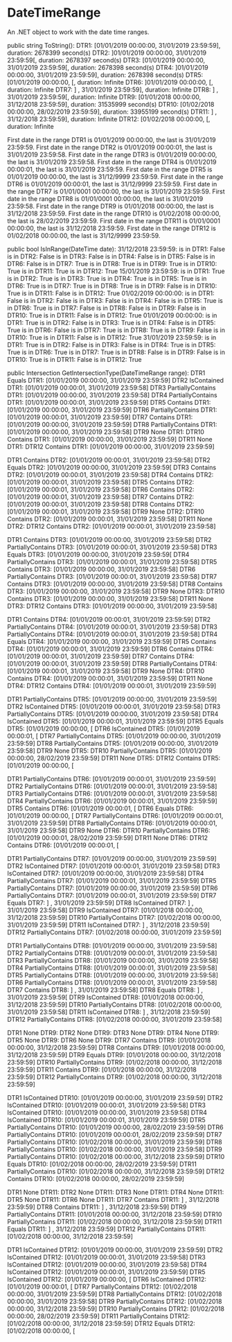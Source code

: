 # DateTimeRange
An .NET object to work with the date time ranges.

public string ToString():
        DTR1: [01/01/2019 00:00:00, 31/01/2019 23:59:59], duration: 2678399 second(s)
        DTR2: ]01/01/2019 00:00:00, 31/01/2019 23:59:59[, duration: 2678397 second(s)
        DTR3: [01/01/2019 00:00:00, 31/01/2019 23:59:59[, duration: 2678398 second(s)
        DTR4: ]01/01/2019 00:00:00, 31/01/2019 23:59:59], duration: 2678398 second(s)
        DTR5: [01/01/2019 00:00:00, [, duration: Infinite
        DTR6: ]01/01/2019 00:00:00, [, duration: Infinite
        DTR7: ] , 31/01/2019 23:59:59], duration: Infinite
        DTR8: ] , 31/01/2019 23:59:59[, duration: Infinite
        DTR9: [01/01/2018 00:00:00, 31/12/2018 23:59:59], duration: 31535999 second(s)
        DTR10: [01/02/2018 00:00:00, 28/02/2019 23:59:59], duration: 33955199 second(s)
        DTR11: ] , 31/12/2018 23:59:59], duration: Infinite
        DTR12: [01/02/2018 00:00:00, [, duration: Infinite

First date in the range DTR1 is 01/01/2019 00:00:00, the last is 31/01/2019 23:59:59.
First date in the range DTR2 is 01/01/2019 00:00:01, the last is 31/01/2019 23:59:58.
First date in the range DTR3 is 01/01/2019 00:00:00, the last is 31/01/2019 23:59:58.
First date in the range DTR4 is 01/01/2019 00:00:01, the last is 31/01/2019 23:59:59.
First date in the range DTR5 is 01/01/2019 00:00:00, the last is 31/12/9999 23:59:59.
First date in the range DTR6 is 01/01/2019 00:00:01, the last is 31/12/9999 23:59:59.
First date in the range DTR7 is 01/01/0001 00:00:00, the last is 31/01/2019 23:59:59.
First date in the range DTR8 is 01/01/0001 00:00:00, the last is 31/01/2019 23:59:58.
First date in the range DTR9 is 01/01/2018 00:00:00, the last is 31/12/2018 23:59:59.
First date in the range DTR10 is 01/02/2018 00:00:00, the last is 28/02/2019 23:59:59.
First date in the range DTR11 is 01/01/0001 00:00:00, the last is 31/12/2018 23:59:59.
First date in the range DTR12 is 01/02/2018 00:00:00, the last is 31/12/9999 23:59:59.

public bool IsInRange(DateTime date):
31/12/2018 23:59:59:
        is in DTR1: False
        is in DTR2: False
        is in DTR3: False
        is in DTR4: False
        is in DTR5: False
        is in DTR6: False
        is in DTR7: True
        is in DTR8: True
        is in DTR9: True
        is in DTR10: True
        is in DTR11: True
        is in DTR12: True
15/01/2019 23:59:59:
        is in DTR1: True
        is in DTR2: True
        is in DTR3: True
        is in DTR4: True
        is in DTR5: True
        is in DTR6: True
        is in DTR7: True
        is in DTR8: True
        is in DTR9: False
        is in DTR10: True
        is in DTR11: False
        is in DTR12: True
01/02/2019 00:00:00:
        is in DTR1: False
        is in DTR2: False
        is in DTR3: False
        is in DTR4: False
        is in DTR5: True
        is in DTR6: True
        is in DTR7: False
        is in DTR8: False
        is in DTR9: False
        is in DTR10: True
        is in DTR11: False
        is in DTR12: True
01/01/2019 00:00:00:
        is in DTR1: True
        is in DTR2: False
        is in DTR3: True
        is in DTR4: False
        is in DTR5: True
        is in DTR6: False
        is in DTR7: True
        is in DTR8: True
        is in DTR9: False
        is in DTR10: True
        is in DTR11: False
        is in DTR12: True
31/01/2019 23:59:59:
        is in DTR1: True
        is in DTR2: False
        is in DTR3: False
        is in DTR4: True
        is in DTR5: True
        is in DTR6: True
        is in DTR7: True
        is in DTR8: False
        is in DTR9: False
        is in DTR10: True
        is in DTR11: False
        is in DTR12: True

public Intersection GetIntersectionType(DateTimeRange range):
DTR1 Equals DTR1: [01/01/2019 00:00:00, 31/01/2019 23:59:59]
DTR2 IsContained DTR1: [01/01/2019 00:00:01, 31/01/2019 23:59:58]
DTR3 PartiallyContains DTR1: [01/01/2019 00:00:00, 31/01/2019 23:59:58]
DTR4 PartiallyContains DTR1: [01/01/2019 00:00:01, 31/01/2019 23:59:59]
DTR5 Contains DTR1: [01/01/2019 00:00:00, 31/01/2019 23:59:59]
DTR6 PartiallyContains DTR1: [01/01/2019 00:00:01, 31/01/2019 23:59:59]
DTR7 Contains DTR1: [01/01/2019 00:00:00, 31/01/2019 23:59:59]
DTR8 PartiallyContains DTR1: [01/01/2019 00:00:00, 31/01/2019 23:59:58]
DTR9 None DTR1:
DTR10 Contains DTR1: [01/01/2019 00:00:00, 31/01/2019 23:59:59]
DTR11 None DTR1:
DTR12 Contains DTR1: [01/01/2019 00:00:00, 31/01/2019 23:59:59]

DTR1 Contains DTR2: [01/01/2019 00:00:01, 31/01/2019 23:59:58]
DTR2 Equals DTR2: ]01/01/2019 00:00:00, 31/01/2019 23:59:59[
DTR3 Contains DTR2: [01/01/2019 00:00:01, 31/01/2019 23:59:58]
DTR4 Contains DTR2: [01/01/2019 00:00:01, 31/01/2019 23:59:58]
DTR5 Contains DTR2: [01/01/2019 00:00:01, 31/01/2019 23:59:58]
DTR6 Contains DTR2: [01/01/2019 00:00:01, 31/01/2019 23:59:58]
DTR7 Contains DTR2: [01/01/2019 00:00:01, 31/01/2019 23:59:58]
DTR8 Contains DTR2: [01/01/2019 00:00:01, 31/01/2019 23:59:58]
DTR9 None DTR2:
DTR10 Contains DTR2: [01/01/2019 00:00:01, 31/01/2019 23:59:58]
DTR11 None DTR2:
DTR12 Contains DTR2: [01/01/2019 00:00:01, 31/01/2019 23:59:58]

DTR1 Contains DTR3: [01/01/2019 00:00:00, 31/01/2019 23:59:58]
DTR2 PartiallyContains DTR3: [01/01/2019 00:00:01, 31/01/2019 23:59:58]
DTR3 Equals DTR3: [01/01/2019 00:00:00, 31/01/2019 23:59:59[
DTR4 PartiallyContains DTR3: [01/01/2019 00:00:01, 31/01/2019 23:59:58]
DTR5 Contains DTR3: [01/01/2019 00:00:00, 31/01/2019 23:59:58]
DTR6 PartiallyContains DTR3: [01/01/2019 00:00:01, 31/01/2019 23:59:58]
DTR7 Contains DTR3: [01/01/2019 00:00:00, 31/01/2019 23:59:58]
DTR8 Contains DTR3: [01/01/2019 00:00:00, 31/01/2019 23:59:58]
DTR9 None DTR3:
DTR10 Contains DTR3: [01/01/2019 00:00:00, 31/01/2019 23:59:58]
DTR11 None DTR3:
DTR12 Contains DTR3: [01/01/2019 00:00:00, 31/01/2019 23:59:58]

DTR1 Contains DTR4: [01/01/2019 00:00:01, 31/01/2019 23:59:59]
DTR2 PartiallyContains DTR4: [01/01/2019 00:00:01, 31/01/2019 23:59:58]
DTR3 PartiallyContains DTR4: [01/01/2019 00:00:01, 31/01/2019 23:59:58]
DTR4 Equals DTR4: ]01/01/2019 00:00:00, 31/01/2019 23:59:59]
DTR5 Contains DTR4: [01/01/2019 00:00:01, 31/01/2019 23:59:59]
DTR6 Contains DTR4: [01/01/2019 00:00:01, 31/01/2019 23:59:59]
DTR7 Contains DTR4: [01/01/2019 00:00:01, 31/01/2019 23:59:59]
DTR8 PartiallyContains DTR4: [01/01/2019 00:00:01, 31/01/2019 23:59:58]
DTR9 None DTR4:
DTR10 Contains DTR4: [01/01/2019 00:00:01, 31/01/2019 23:59:59]
DTR11 None DTR4:
DTR12 Contains DTR4: [01/01/2019 00:00:01, 31/01/2019 23:59:59]

DTR1 PartiallyContains DTR5: [01/01/2019 00:00:00, 31/01/2019 23:59:59]
DTR2 IsContained DTR5: [01/01/2019 00:00:01, 31/01/2019 23:59:58]
DTR3 PartiallyContains DTR5: [01/01/2019 00:00:00, 31/01/2019 23:59:58]
DTR4 IsContained DTR5: [01/01/2019 00:00:01, 31/01/2019 23:59:59]
DTR5 Equals DTR5: [01/01/2019 00:00:00, [
DTR6 IsContained DTR5: [01/01/2019 00:00:01, [
DTR7 PartiallyContains DTR5: [01/01/2019 00:00:00, 31/01/2019 23:59:59]
DTR8 PartiallyContains DTR5: [01/01/2019 00:00:00, 31/01/2019 23:59:58]
DTR9 None DTR5:
DTR10 PartiallyContains DTR5: [01/01/2019 00:00:00, 28/02/2019 23:59:59]
DTR11 None DTR5:
DTR12 Contains DTR5: [01/01/2019 00:00:00, [

DTR1 PartiallyContains DTR6: [01/01/2019 00:00:01, 31/01/2019 23:59:59]
DTR2 PartiallyContains DTR6: [01/01/2019 00:00:01, 31/01/2019 23:59:58]
DTR3 PartiallyContains DTR6: [01/01/2019 00:00:01, 31/01/2019 23:59:58]
DTR4 PartiallyContains DTR6: [01/01/2019 00:00:01, 31/01/2019 23:59:59]
DTR5 Contains DTR6: [01/01/2019 00:00:01, [
DTR6 Equals DTR6: ]01/01/2019 00:00:00, [
DTR7 PartiallyContains DTR6: [01/01/2019 00:00:01, 31/01/2019 23:59:59]
DTR8 PartiallyContains DTR6: [01/01/2019 00:00:01, 31/01/2019 23:59:58]
DTR9 None DTR6:
DTR10 PartiallyContains DTR6: [01/01/2019 00:00:01, 28/02/2019 23:59:59]
DTR11 None DTR6:
DTR12 Contains DTR6: [01/01/2019 00:00:01, [

DTR1 PartiallyContains DTR7: [01/01/2019 00:00:00, 31/01/2019 23:59:59]
DTR2 IsContained DTR7: [01/01/2019 00:00:01, 31/01/2019 23:59:58]
DTR3 IsContained DTR7: [01/01/2019 00:00:00, 31/01/2019 23:59:58]
DTR4 PartiallyContains DTR7: [01/01/2019 00:00:01, 31/01/2019 23:59:59]
DTR5 PartiallyContains DTR7: [01/01/2019 00:00:00, 31/01/2019 23:59:59]
DTR6 PartiallyContains DTR7: [01/01/2019 00:00:01, 31/01/2019 23:59:59]
DTR7 Equals DTR7: ] , 31/01/2019 23:59:59]
DTR8 IsContained DTR7: ] , 31/01/2019 23:59:58]
DTR9 IsContained DTR7: [01/01/2018 00:00:00, 31/12/2018 23:59:59]
DTR10 PartiallyContains DTR7: [01/02/2018 00:00:00, 31/01/2019 23:59:59]
DTR11 IsContained DTR7: ] , 31/12/2018 23:59:59]
DTR12 PartiallyContains DTR7: [01/02/2018 00:00:00, 31/01/2019 23:59:59]

DTR1 PartiallyContains DTR8: [01/01/2019 00:00:00, 31/01/2019 23:59:58]
DTR2 PartiallyContains DTR8: [01/01/2019 00:00:01, 31/01/2019 23:59:58]
DTR3 PartiallyContains DTR8: [01/01/2019 00:00:00, 31/01/2019 23:59:58]
DTR4 PartiallyContains DTR8: [01/01/2019 00:00:01, 31/01/2019 23:59:58]
DTR5 PartiallyContains DTR8: [01/01/2019 00:00:00, 31/01/2019 23:59:58]
DTR6 PartiallyContains DTR8: [01/01/2019 00:00:01, 31/01/2019 23:59:58]
DTR7 Contains DTR8: ] , 31/01/2019 23:59:58]
DTR8 Equals DTR8: ] , 31/01/2019 23:59:59[
DTR9 IsContained DTR8: [01/01/2018 00:00:00, 31/12/2018 23:59:59]
DTR10 PartiallyContains DTR8: [01/02/2018 00:00:00, 31/01/2019 23:59:58]
DTR11 IsContained DTR8: ] , 31/12/2018 23:59:59]
DTR12 PartiallyContains DTR8: [01/02/2018 00:00:00, 31/01/2019 23:59:58]

DTR1 None DTR9:
DTR2 None DTR9:
DTR3 None DTR9:
DTR4 None DTR9:
DTR5 None DTR9:
DTR6 None DTR9:
DTR7 Contains DTR9: [01/01/2018 00:00:00, 31/12/2018 23:59:59]
DTR8 Contains DTR9: [01/01/2018 00:00:00, 31/12/2018 23:59:59]
DTR9 Equals DTR9: [01/01/2018 00:00:00, 31/12/2018 23:59:59]
DTR10 PartiallyContains DTR9: [01/02/2018 00:00:00, 31/12/2018 23:59:59]
DTR11 Contains DTR9: [01/01/2018 00:00:00, 31/12/2018 23:59:59]
DTR12 PartiallyContains DTR9: [01/02/2018 00:00:00, 31/12/2018 23:59:59]

DTR1 IsContained DTR10: [01/01/2019 00:00:00, 31/01/2019 23:59:59]
DTR2 IsContained DTR10: [01/01/2019 00:00:01, 31/01/2019 23:59:58]
DTR3 IsContained DTR10: [01/01/2019 00:00:00, 31/01/2019 23:59:58]
DTR4 IsContained DTR10: [01/01/2019 00:00:01, 31/01/2019 23:59:59]
DTR5 PartiallyContains DTR10: [01/01/2019 00:00:00, 28/02/2019 23:59:59]
DTR6 PartiallyContains DTR10: [01/01/2019 00:00:01, 28/02/2019 23:59:59]
DTR7 PartiallyContains DTR10: [01/02/2018 00:00:00, 31/01/2019 23:59:59]
DTR8 PartiallyContains DTR10: [01/02/2018 00:00:00, 31/01/2019 23:59:58]
DTR9 PartiallyContains DTR10: [01/02/2018 00:00:00, 31/12/2018 23:59:59]
DTR10 Equals DTR10: [01/02/2018 00:00:00, 28/02/2019 23:59:59]
DTR11 PartiallyContains DTR10: [01/02/2018 00:00:00, 31/12/2018 23:59:59]
DTR12 Contains DTR10: [01/02/2018 00:00:00, 28/02/2019 23:59:59]

DTR1 None DTR11:
DTR2 None DTR11:
DTR3 None DTR11:
DTR4 None DTR11:
DTR5 None DTR11:
DTR6 None DTR11:
DTR7 Contains DTR11: ] , 31/12/2018 23:59:59]
DTR8 Contains DTR11: ] , 31/12/2018 23:59:59]
DTR9 PartiallyContains DTR11: [01/01/2018 00:00:00, 31/12/2018 23:59:59]
DTR10 PartiallyContains DTR11: [01/02/2018 00:00:00, 31/12/2018 23:59:59]
DTR11 Equals DTR11: ] , 31/12/2018 23:59:59]
DTR12 PartiallyContains DTR11: [01/02/2018 00:00:00, 31/12/2018 23:59:59]

DTR1 IsContained DTR12: [01/01/2019 00:00:00, 31/01/2019 23:59:59]
DTR2 IsContained DTR12: [01/01/2019 00:00:01, 31/01/2019 23:59:58]
DTR3 IsContained DTR12: [01/01/2019 00:00:00, 31/01/2019 23:59:58]
DTR4 IsContained DTR12: [01/01/2019 00:00:01, 31/01/2019 23:59:59]
DTR5 IsContained DTR12: [01/01/2019 00:00:00, [
DTR6 IsContained DTR12: [01/01/2019 00:00:01, [
DTR7 PartiallyContains DTR12: [01/02/2018 00:00:00, 31/01/2019 23:59:59]
DTR8 PartiallyContains DTR12: [01/02/2018 00:00:00, 31/01/2019 23:59:58]
DTR9 PartiallyContains DTR12: [01/02/2018 00:00:00, 31/12/2018 23:59:59]
DTR10 PartiallyContains DTR12: [01/02/2018 00:00:00, 28/02/2019 23:59:59]
DTR11 PartiallyContains DTR12: [01/02/2018 00:00:00, 31/12/2018 23:59:59]
DTR12 Equals DTR12: [01/02/2018 00:00:00, [
